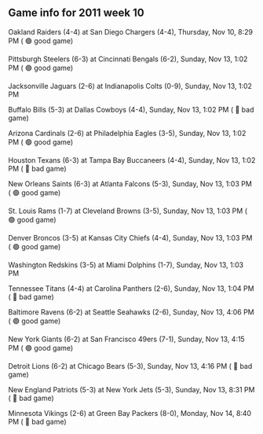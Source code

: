 ## Game info for 2011 week 10
Oakland Raiders (4-4) at San Diego Chargers (4-4), Thursday, Nov 10, 8:29 PM (	:green_circle: good game)



Pittsburgh Steelers (6-3) at Cincinnati Bengals (6-2), Sunday, Nov 13, 1:02 PM (	:green_circle: good game)

Jacksonville Jaguars (2-6) at Indianapolis Colts (0-9), Sunday, Nov 13, 1:02 PM

Buffalo Bills (5-3) at Dallas Cowboys (4-4), Sunday, Nov 13, 1:02 PM (	:red_circle: bad game)

Arizona Cardinals (2-6) at Philadelphia Eagles (3-5), Sunday, Nov 13, 1:02 PM (	:green_circle: good game)

Houston Texans (6-3) at Tampa Bay Buccaneers (4-4), Sunday, Nov 13, 1:02 PM (	:red_circle: bad game)

New Orleans Saints (6-3) at Atlanta Falcons (5-3), Sunday, Nov 13, 1:03 PM (	:green_circle: good game)

St. Louis Rams (1-7) at Cleveland Browns (3-5), Sunday, Nov 13, 1:03 PM (	:green_circle: good game)

Denver Broncos (3-5) at Kansas City Chiefs (4-4), Sunday, Nov 13, 1:03 PM (	:green_circle: good game)

Washington Redskins (3-5) at Miami Dolphins (1-7), Sunday, Nov 13, 1:03 PM

Tennessee Titans (4-4) at Carolina Panthers (2-6), Sunday, Nov 13, 1:04 PM (	:red_circle: bad game)



Baltimore Ravens (6-2) at Seattle Seahawks (2-6), Sunday, Nov 13, 4:06 PM (	:green_circle: good game)

New York Giants (6-2) at San Francisco 49ers (7-1), Sunday, Nov 13, 4:15 PM (	:green_circle: good game)

Detroit Lions (6-2) at Chicago Bears (5-3), Sunday, Nov 13, 4:16 PM (	:red_circle: bad game)



New England Patriots (5-3) at New York Jets (5-3), Sunday, Nov 13, 8:31 PM (	:red_circle: bad game)



Minnesota Vikings (2-6) at Green Bay Packers (8-0), Monday, Nov 14, 8:40 PM (	:red_circle: bad game)

